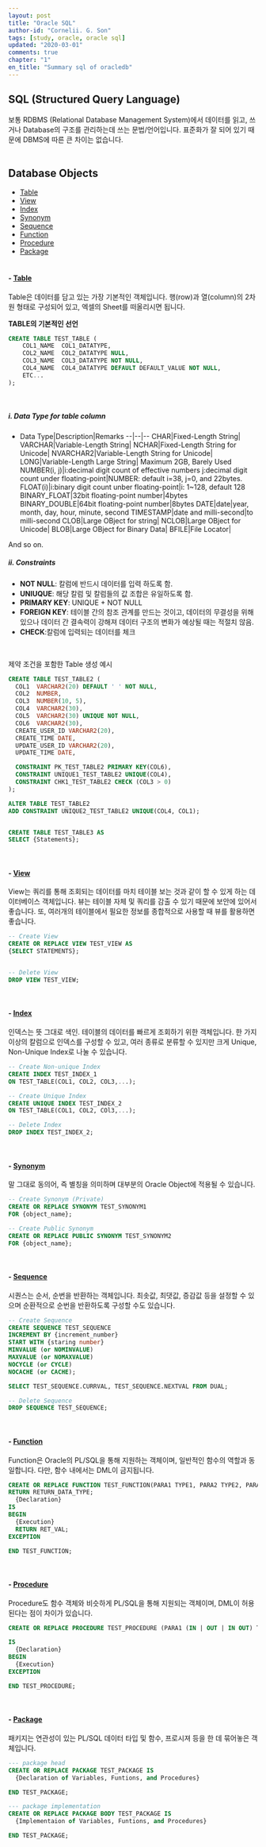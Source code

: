 ```yaml
---
layout: post
title: "Oracle SQL"
author-id: "Cornelii. G. Son"
tags: [study, oracle, oracle sql]
updated: "2020-03-01"
comments: true
chapter: "1"
en_title: "Summary sql of oracledb"
---
```


## SQL (Structured Query Language)
보통 RDBMS (Relational Database Management System)에서 데이터를 읽고, 쓰거나 Database의 구조를 
관리하는데 쓰는 문법/언어입니다. 표준화가 잘 되어 있기 때문에 DBMS에 따른 큰 차이는 없습니다.
<br/><br/>

<div id="main_list"></div>

## Database Objects
 - <a href="#table">Table</a>
 - <a href="#view">View</a>
 - <a href="#index">Index</a>
 - <a href="#synonym">Synonym</a>
 - <a href="#seq">Sequence</a>
 - <a href="#fcn">Function</a>
 - <a href="#proc">Procedure</a>
 - <a href="#package">Package</a>
<br/><br/>

<div id="table"></div>

#### - <a href="#main_list">Table</a>
Table은 데이터를 담고 있는 가장 기본적인 객체입니다. 행(row)과 열(column)의 2차원 형태로 구성되어 있고, 엑셀의 Sheet를 떠올리시면 됩니다.
<br/>

**TABLE의 기본적인 선언**

```sql
CREATE TABLE TEST_TABLE (
    COL1_NAME  COL1_DATATYPE,
    COL2_NAME  COL2_DATATYPE NULL,
    COL3_NAME  COL3_DATATYPE NOT NULL,
    COL4_NAME  COL4_DATATYPE DEFAULT DEFAULT_VALUE NOT NULL,
    ETC...
);
```
<br/>

##### i. Data Type for table column
- Data Type|Description|Remarks
 --|--|--
 CHAR|Fixed-Length String|
VARCHAR|Variable-Length String|
NCHAR|Fixed-Length String for Unicode|
NVARCHAR2|Variable-Length String for Unicode|
LONG|Variable-Length Large String| Maximum 2GB, Barely Used
NUMBER(i, j)|i:decimal digit count of effective numbers j:decimal digit count under floating-point|NUMBER: default i=38, j=0, and 22bytes.
FLOAT(i)|i:binary digit count unber floating-point|i: 1~128, default 128
BINARY_FLOAT|32bit floating-point number|4bytes
BINARY_DOUBLE|64bit floating-point number|8bytes
DATE|date|year, month, day, hour, minute, second
TIMESTAMP|date and milli-second|to milli-second
CLOB|Large OBject for string|
NCLOB|Large OBject for Unicode|
BLOB|Large OBject for Binary Data|
BFILE|File Locator|

And so on.

##### ii. Constraints
- **NOT NULL**: 칼럼에 반드시 데이터를 입력 하도록 함.  
- **UNIUQUE**: 해당 칼럼 및 칼럼들의 값 조합은 유일하도록 함.
- **PRIMARY KEY**: UNIQUE + NOT NULL
- **FOREIGN KEY**: 테이블 간의 참조 관계를 만드는 것이고, 데이터의 무결성을 위해 있으나 데이터 간 결속력이 강해져 데이터 구조의 변화가 예상될 때는 적절치 않음.
- **CHECK**:칼럼에 입력되는 데이터를 체크

<br/>

제약 조건을 포함한 Table 생성 예시
```sql
CREATE TABLE TEST_TABLE2 (
  COL1  VARCHAR2(20) DEFAULT ' ' NOT NULL,
  COL2  NUMBER,
  COL3  NUMBER(10, 5),
  COL4  VARCHAR2(30),
  COL5  VARCHAR2(30) UNIQUE NOT NULL,
  COL6  VARCHAR2(30),
  CREATE_USER_ID VARCHAR2(20),
  CREATE_TIME DATE,
  UPDATE_USER_ID VARCHAR2(20),
  UPDATE_TIME DATE,

  CONSTRAINT PK_TEST_TABLE2 PRIMARY KEY(COL6),
  CONSTRAINT UNIQUE1_TEST_TABLE2 UNIQUE(COL4),
  CONSTRAINT CHK1_TEST_TABLE2 CHECK (COL3 > 0)
);

ALTER TABLE TEST_TABLE2
ADD CONSTRAINT UNIQUE2_TEST_TABLE2 UNIQUE(COL4, COL1);


CREATE TABLE TEST_TABLE3 AS
SELECT {Statements};
```

<br/>
<div id="view"></div>

#### - <a href="#main_list">View</a>
View는 쿼리를 통해 조회되는 데이터를 마치 테이블 보는 것과 같이 할 수 있게 하는 데이터베이스 객체입니다. 뷰는 테이블 자체 및 쿼리를 감출 수 있기 때문에 보안에 있어서 좋습니다. 또, 여러개의 테이블에서 필요한 정보를 종합적으로 사용할 때 뷰를 활용하면 좋습니다.
<br/>

```sql
-- Create View
CREATE OR REPLACE VIEW TEST_VIEW AS
{SELECT STATEMENTS};


-- Delete View
DROP VIEW TEST_VIEW;
```

<br/>
<div id="index"></div>

#### - <a href="#main_list">Index</a>
인덱스는 뜻 그대로 색인. 테이블의 데이터를 빠르게 조회하기 위한 객체입니다. 한 가지 이상의 칼럼으로 인덱스를 구성할 수 있고, 여러 종류로 분류할 수 있지만 크게 Unique, Non-Unique Index로 나눌 수 있습니다.

```sql
-- Create Non-unique Index
CREATE INDEX TEST_INDEX_1
ON TEST_TABLE(COL1, COL2, COL3,...);

-- Create Unique Index
CREATE UNIQUE INDEX TEST_INDEX_2
ON TEST_TABLE(COL1, COL2, COl3,...);

-- Delete Index
DROP INDEX TEST_INDEX_2;
```

<br/>
<div id="synonym"></div>

#### - <a href="#main_list">Synonym</a>
말 그대로 동의어, 즉 별칭을 의미하며 대부분의 Oracle Object에 적용될 수 있습니다.

```sql
-- Create Synonym (Private)
CREATE OR REPLACE SYNONYM TEST_SYNONYM1
FOR {object_name};

-- Create Public Synonym
CREATE OR REPLACE PUBLIC SYNONYM TEST_SYNONYM2 
FOR {object_name};

```
<br/>
<div id="seq"></div>

#### - <a href="#main_list">Sequence</a>
시퀀스는 순서, 순번을 반환하는 객체입니다. 최솟값, 최댓값, 증감값 등을 설정할 수 있으며 순환적으로 순번을 반환하도록 구성할 수도 있습니다.

```sql
-- Create Sequence
CREATE SEQUENCE TEST_SEQUENCE
INCREMENT BY {increment_number}
START WITH {staring number}
MINVALUE (or NOMINVALUE)
MAXVALUE (or NOMAXVALUE)
NOCYCLE (or CYCLE)
NOCACHE (or CACHE);

SELECT TEST_SEQUENCE.CURRVAL, TEST_SEQUENCE.NEXTVAL FROM DUAL;

-- Delete Sequence
DROP SEQUENCE TEST_SEQUENCE;
```

<br/>
<div id="fcn"></div>

#### - <a href="#main_list">Function</a>
Function은 Oracle의 PL/SQL을 통해 지원하는 객체이며, 일반적인 함수의 역할과 동일합니다. 다만, 함수 내에서는 DML이 금지됩니다.

```sql
CREATE OR REPLACE FUNCTION TEST_FUNCTION(PARA1 TYPE1, PARA2 TYPE2, PARA3 TYPE3)
RETURN RETURN_DATA_TYPE;
  {Declaration}
IS
BEGIN
  {Execution}
  RETURN RET_VAL;
EXCEPTION

END TEST_FUNCTION;
```

<br/>
<div id="proc"></div>

#### - <a href="#main_list">Procedure</a>
Procedure도 함수 객체와 비슷하게 PL/SQL을 통해 지원되는 객체이며, DML이 허용된다는 점이 차이가 있습니다.

```sql
CREATE OR REPLACE PROCEDURE TEST_PROCEDURE (PARA1 (IN | OUT | IN OUT) TYPE1, PARA2 (IN | OUT | IN OUT) TYPE2, )

IS
  {Declaration}
BEGIN
  {Execution}
EXCEPTION

END TEST_PROCEDURE;
```

<br/>
<div id="package"></div>


#### - <a href="#main_list">Package</a>
패키지는 연관성이 있는 PL/SQL 데이터 타입 및 함수, 프로시져 등을 한 데 묶어놓은 객체입니다.

```sql
--- package head
CREATE OR REPLACE PACKAGE TEST_PACKAGE IS
  {Declaration of Variables, Funtions, and Procedures}

END TEST_PACKAGE;

--- package implementation
CREATE OR REPLACE PACKAGE BODY TEST_PACKAGE IS
  {Implementaion of Variables, Funtions, and Procedures}

END TEST_PACKAGE;
```

